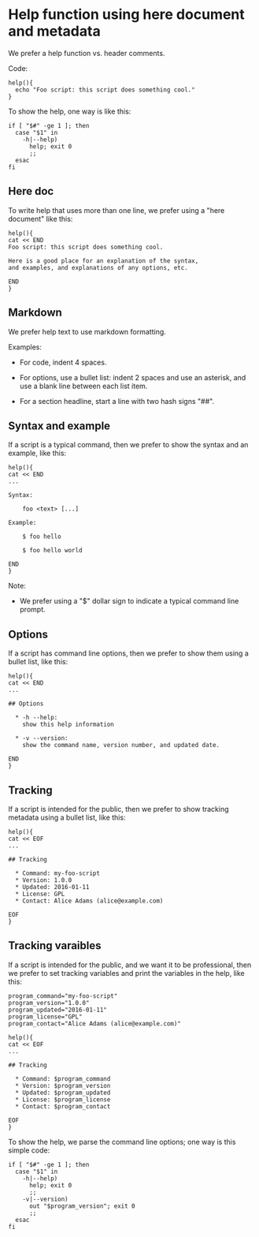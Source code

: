 # Help function using here document and metadata

We prefer a help function vs. header comments.

Code:

    help(){
      echo "Foo script: this script does something cool."
    }


To show the help, one way is like this:

    if [ "$#" -ge 1 ]; then
      case "$1" in
        -h|--help)
          help; exit 0
          ;;
      esac
    fi


## Here doc

To write help that uses more than one line, we prefer using a "here document" like this:

    help(){
    cat << END
    Foo script: this script does something cool.

    Here is a good place for an explanation of the syntax,
    and examples, and explanations of any options, etc.

    END
    }


## Markdown

We prefer help text to use markdown formatting.

Examples:

  * For code, indent 4 spaces.

  * For options, use a bullet list: indent 2 spaces and use an asterisk,
    and use a blank line between each list item.

  * For a section headline, start a line with two hash signs "##".


## Syntax and example

If a script is a typical command, then we prefer to show the syntax and an example, like this:

    help(){
    cat << END
    ...

    Syntax:

        foo <text> [...]

    Example:

        $ foo hello

        $ foo hello world

    END
    }

Note:

  * We prefer using a "$" dollar sign to indicate a typical command line prompt.


## Options

If a script has command line options, then we prefer to show them using a bullet list, like this:

    help(){
    cat << END
    ...

    ## Options

      * -h --help: 
        show this help information

      * -v --version: 
        show the command name, version number, and updated date.

    END
    }


## Tracking

If a script is intended for the public, then we prefer to show tracking metadata using a bullet list, like this:

    help(){
    cat << EOF
    ...

    ## Tracking

      * Command: my-foo-script
      * Version: 1.0.0
      * Updated: 2016-01-11
      * License: GPL
      * Contact: Alice Adams (alice@example.com)

    EOF
    }


## Tracking varaibles

If a script is intended for the public, and we want it to be professional, then we prefer to set tracking variables and print the variables in the help, like this:

    program_command="my-foo-script"
    program_version="1.0.0"
    program_updated="2016-01-11"
    program_license="GPL"
    program_contact="Alice Adams (alice@example.com)"

    help(){
    cat << EOF
    ...

    ## Tracking

      * Command: $program_command
      * Version: $program_version
      * Updated: $program_updated
      * License: $program_license
      * Contact: $program_contact

    EOF
    }

To show the help, we parse the command line options; one way is this simple code:

    if [ "$#" -ge 1 ]; then
      case "$1" in
        -h|--help)
          help; exit 0
          ;;
        -v|--version)
          out "$program_version"; exit 0
          ;;
      esac
    fi
